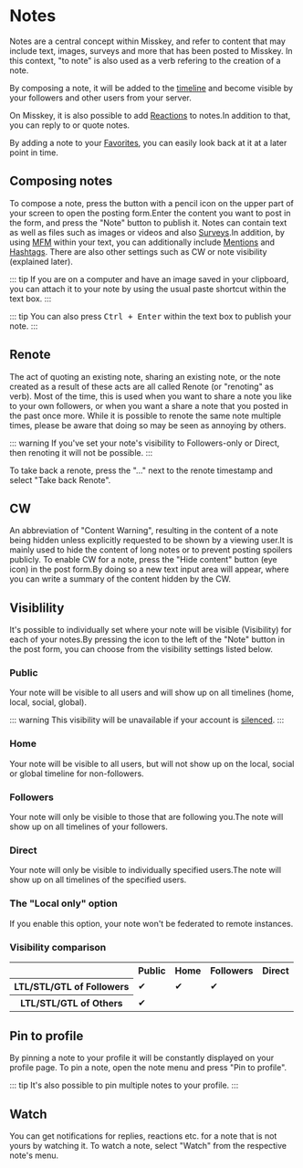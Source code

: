 # Notes
Notes are a central concept within Misskey, and refer to content that may include text, images, surveys and more that has been posted to Misskey. In this context, "to note" is also used as a verb refering to the creation of a note.

By composing a note, it will be added to the [timeline](./timeline) and become visible by your followers and other users from your server.

On Misskey, it is also possible to add [Reactions](./reaction) to notes.In addition to that, you can reply to or quote notes.

By adding a note to your [Favorites](./favorite), you can easily look back at it at a later point in time.

## Composing notes
To compose a note, press the button with a pencil icon on the upper part of your screen to open the posting form.Enter the content you want to post in the form, and press the "Note" button to publish it. Notes can contain text as well as files such as images or videos and also [Surveys](./poll).In addition, by using [MFM](./mfm) within your text, you can additionally include [Mentions](./mention) and [Hashtags](./hashtag). There are also other settings such as CW or note visibility (explained later).

::: tip
If you are on a computer and have an image saved in your clipboard, you can attach it to your note by using the usual paste shortcut within the text box.
:::

::: tip
You can also press <kbd class="key">Ctrl + Enter</kbd> within the text box to publish your note.
:::

## Renote
The act of quoting an existing note, sharing an existing note, or the note created as a result of these acts are all called Renote (or "renoting" as verb). Most of the time, this is used when you want to share a note you like to your own followers, or when you want a share a note that you posted in the past once more. While it is possible to renote the same note multiple times, please be aware that doing so may be seen as annoying by others.

::: warning
If you've set your note's visibility to Followers-only or Direct, then renoting it will not be possible.
:::

To take back a renote, press the "..." next to the renote timestamp and select "Take back Renote".

## CW
An abbreviation of "Content Warning", resulting in the content of a note being hidden unless explicitly requested to be shown by a viewing user.It is mainly used to hide the content of long notes or to prevent posting spoilers publicly. To enable CW for a note, press the "Hide content" button (eye icon) in the post form.By doing so a new text input area will appear, where you can write a summary of the content hidden by the CW.

## Visiblility
It's possible to individually set where your note will be visible (Visibility) for each of your notes.By pressing the icon to the left of the "Note" button in the post form, you can choose from the visibility settings listed below.

### Public
Your note will be visible to all users and will show up on all timelines (home, local, social, global).

::: warning
This visibility will be unavailable if your account is <a href="./silence">silenced</a>.
:::

### Home
Your note will be visible to all users, but will not show up on the local, social or global timeline for non-followers.

### Followers
Your note will only be visible to those that are following you.The note will show up on all timelines of your followers.

### Direct
Your note will only be visible to individually specified users.The note will show up on all timelines of the specified users.

### The "Local only" option
If you enable this option, your note won't be federated to remote instances.

### Visibility comparison
<table>
    <tr><th></th><th>Public</th><th>Home</th><th>Followers</th><th>Direct</th></tr>
    <tr><th>LTL/STL/GTL of Followers</th><td>✔</td><td>✔</td><td>✔</td><td></td></tr>
    <tr><th>LTL/STL/GTL of Others</th><td>✔</td><td></td><td></td><td></td></tr>
</table>

## Pin to profile
By pinning a note to your profile it will be constantly displayed on your profile page. To pin a note, open the note menu and press "Pin to profile".

::: tip
It's also possible to pin multiple notes to your profile.
:::

## Watch
You can get notifications for replies, reactions etc. for a note that is not yours by watching it. To watch a note, select "Watch" from the respective note's menu.
